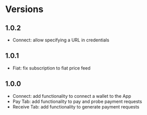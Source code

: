 # Versions

## 1.0.2

- Connect: allow specifying a URL in credentials

## 1.0.1

- Fiat: fix subscription to fiat price feed

## 1.0.0

- Connect: add functionality to connect a wallet to the App
- Pay Tab: add functionality to pay and probe payment requests
- Receive Tab: add functionality to generate payment requests
